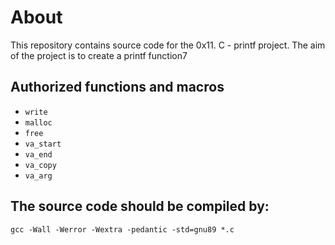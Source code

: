 # About

This repository contains source code for the 0x11. C - printf project. The aim of the project is to create a printf function7

## Authorized functions and macros
* `write`
* `malloc`
* `free`
* `va_start`
* `va_end`
* `va_copy`
* `va_arg`

## The source code should be compiled by:
`gcc -Wall -Werror -Wextra -pedantic -std=gnu89 *.c`

